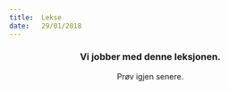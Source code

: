 ```yaml
---
title:  Lekse
date:   29/01/2018
---
```


### <center>Vi jobber med denne leksjonen.</center>
<center>Prøv igjen senere.</center>